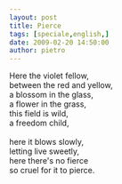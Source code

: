 ```yaml
---
layout: post
title: Pierce
tags: [speciale,english,]
date: 2009-02-20 14:50:00
author: pietro
---
```

Here the violet fellow,<br/>between the red and yellow,<br/>a blossom in the glass,<br/>a flower in the grass,<br/>this field is wild,<br/>a freedom child,<br/><br/>here it blows slowly,<br/>letting live sweetly,<br/>here there's no fierce<br/>so cruel for it to pierce.
